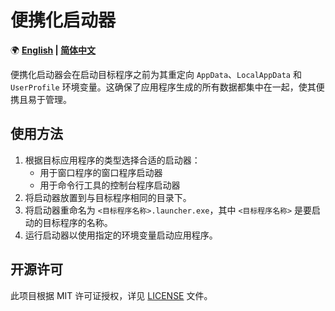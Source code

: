 ﻿# 便携化启动器

🌍 **[English](README.md) | [简体中文](README-CN.md)**

便携化启动器会在启动目标程序之前为其重定向 `AppData`、`LocalAppData` 和 `UserProfile` 环境变量。这确保了应用程序生成的所有数据都集中在一起，使其便携且易于管理。

## 使用方法

1. 根据目标应用程序的类型选择合适的启动器：
    - 用于窗口程序的窗口程序启动器
    - 用于命令行工具的控制台程序启动器
2. 将启动器放置到与目标程序相同的目录下。
3. 将启动器重命名为 `<目标程序名称>.launcher.exe`，其中 `<目标程序名称>` 是要启动的目标程序的名称。
4. 运行启动器以使用指定的环境变量启动应用程序。

## 开源许可

此项目根据 MIT 许可证授权，详见 [LICENSE](LICENSE.md) 文件。
